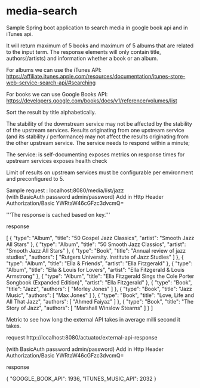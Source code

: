 # media-search
Sample Spring boot application to search media in google book api and in iTunes api.

It will return maximum of 5 books and maximum of 5 albums that are related to the input term. The response
elements will only contain title, authors(/artists) and information whether a book or an album.

For albums we can use the iTunes API: 
https://affiliate.itunes.apple.com/resources/documentation/itunes-store-web-service-search-api/#searching

For books we can use Google Books API:
https://developers.google.com/books/docs/v1/reference/volumes/list 

Sort the result by title alphabetically.

The stability of the downstream service may not be affected by the stability of the upstream services.
Results originating from one upstream service (and its stability / performance) may not affect the results originating from the other upstream service. 
The service needs to respond within a minute;

The service:
 is self-documenting
 exposes metrics on response times for upstream services
 exposes health check

Limit of results on upstream services must be configurable per environment and preconfigured to 5.


Sample request : localhost:8080/media/list/jazz     
   (with BasicAuth password admin/password)
   Add in Http Header    Authorization/Basic YWRtaW46cGFzc3dvcmQ=

'''The response is cached based on key.'''



response 

[
    {
        "type": "Album",
        "title": "50 Gospel Jazz Classics",
        "artist": "Smooth Jazz All Stars"
    },
    {
        "type": "Album",
        "title": "50 Smooth Jazz Classics",
        "artist": "Smooth Jazz All Stars"
    },
    {
        "type": "Book",
        "title": "Annual review of jazz studies",
        "authors": [
            "Rutgers University. Institute of Jazz Studies"
        ]
    },
    {
        "type": "Album",
        "title": "Ella & Friends",
        "artist": "Ella Fitzgerald"
    },
    {
        "type": "Album",
        "title": "Ella & Louis for Lovers",
        "artist": "Ella Fitzgerald & Louis Armstrong"
    },
    {
        "type": "Album",
        "title": "Ella Fitzgerald Sings the Cole Porter Songbook (Expanded Edition)",
        "artist": "Ella Fitzgerald"
    },
    {
        "type": "Book",
        "title": "Jazz",
        "authors": [
            "Morley Jones"
        ]
    },
    {
        "type": "Book",
        "title": "Jazz Music",
        "authors": [
            "Max Jones"
        ]
    },
    {
        "type": "Book",
        "title": "Love, Life and All That Jazz",
        "authors": [
            "Ahmed Faiyaz"
        ]
    },
    {
        "type": "Book",
        "title": "The Story of Jazz",
        "authors": [
            "Marshall Winslow Stearns"
        ]
    }
]


Metric to see how long the external API takes in average milli second it takes.

request  http://localhost:8080/actuator/external-api-response
 
  (with BasicAuth password admin/password)
   Add in Http Header    Authorization/Basic YWRtaW46cGFzc3dvcmQ=
   
response 

{
    "GOOGLE_BOOK_API": 1936,
    "ITUNES_MUSIC_API": 2032
}

